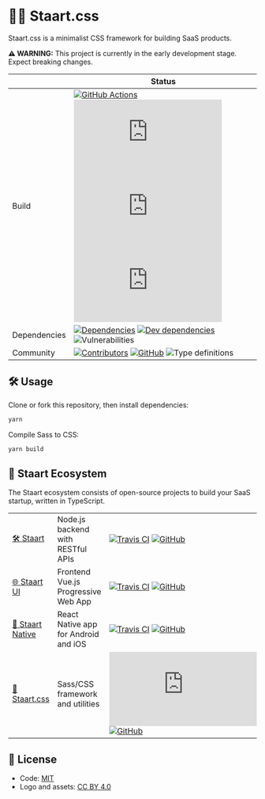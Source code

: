 # 🏁🎨 Staart.css

Staart.css is a minimalist CSS framework for building SaaS products.

**⚠️ WARNING:** This project is currently in the early development stage. Expect breaking changes.

|  | Status |
| - | - |
| Build | [![GitHub Actions](https://github.com/o15y/staart.css/workflows/Node%20CI/badge.svg)](https://github.com/o15y/staart.css/actions) [![Travis CI](https://img.shields.io/travis/o15y/staart.css?label=Travis%20CI)](https://travis-ci.org/o15y/staart.css) [![Circle CI](https://img.shields.io/circleci/build/github/o15y/staart.css?label=Circle%20CI)](https://circleci.com/gh/o15y/staart.css) [![Azure Pipelines](https://dev.azure.com/anandchowdhary0001/Staart.css/_apis/build/status/o15y.staart.css?branchName=master)](https://dev.azure.com/anandchowdhary0001/Staart.css/_build/latest?definitionId=9&branchName=master) |
| Dependencies | [![Dependencies](https://img.shields.io/david/o15y/staart.css.svg)](https://david-dm.org/o15y/staart.css) [![Dev dependencies](https://img.shields.io/david/dev/o15y/staart.css.svg)](https://david-dm.org/o15y/staart.css) ![Vulnerabilities](https://img.shields.io/snyk/vulnerabilities/github/o15y/staart.css.svg) |
| Community | [![Contributors](https://img.shields.io/github/contributors/o15y/staart.css.svg)](https://github.com/o15y/staart.css/graphs/contributors) [![GitHub](https://img.shields.io/github/license/o15y/staart.css.svg)](https://github.com/o15y/staart.css/blob/master/LICENSE) ![Type definitions](https://img.shields.io/badge/types-TypeScript-blue.svg) |

## 🛠 Usage

Clone or fork this repository, then install dependencies:

```bash
yarn
```

Compile Sass to CSS:

```bash
yarn build
```

## 🏁 Staart Ecosystem

The Staart ecosystem consists of open-source projects to build your SaaS startup, written in TypeScript.

|  |  |  |
| - | - | - |
| [🛠️ Staart](https://github.com/o15y/staart) | Node.js backend with RESTful APIs | [![Travis CI](https://img.shields.io/travis/o15y/staart)](https://travis-ci.org/o15y/staart) [![GitHub](https://img.shields.io/github/license/o15y/staart.svg)](https://github.com/o15y/staart/blob/master/LICENSE) |
| [🌐 Staart UI](https://github.com/o15y/staart-ui) | Frontend Vue.js Progressive Web App | [![Travis CI](https://img.shields.io/travis/o15y/staart-ui)](https://travis-ci.org/o15y/staart-ui) [![GitHub](https://img.shields.io/github/license/o15y/staart-ui.svg)](https://github.com/o15y/staart-ui/blob/master/LICENSE) |
| [📱 Staart Native](https://github.com/o15y/staart-native) | React Native app for Android and iOS | [![Travis CI](https://img.shields.io/travis/o15y/staart-native)](https://travis-ci.org/o15y/staart-native) [![GitHub](https://img.shields.io/github/license/o15y/staart-native.svg)](https://github.com/o15y/staart-native/blob/master/LICENSE) |
| [🎨 Staart.css](https://github.com/o15y/staart.css) | Sass/CSS framework and utilities | [![Travis CI](https://img.shields.io/travis/o15y/staart.css)](https://travis-ci.org/o15y/staart.css) [![GitHub](https://img.shields.io/github/license/o15y/staart.css.svg)](https://github.com/o15y/staart.css/blob/master/LICENSE) |

## 📄 License

- Code: [MIT](https://github.com/o15y/staart-native/blob/master/LICENSE)
- Logo and assets: [CC BY 4.0](https://creativecommons.org/licenses/by/4.0/)
